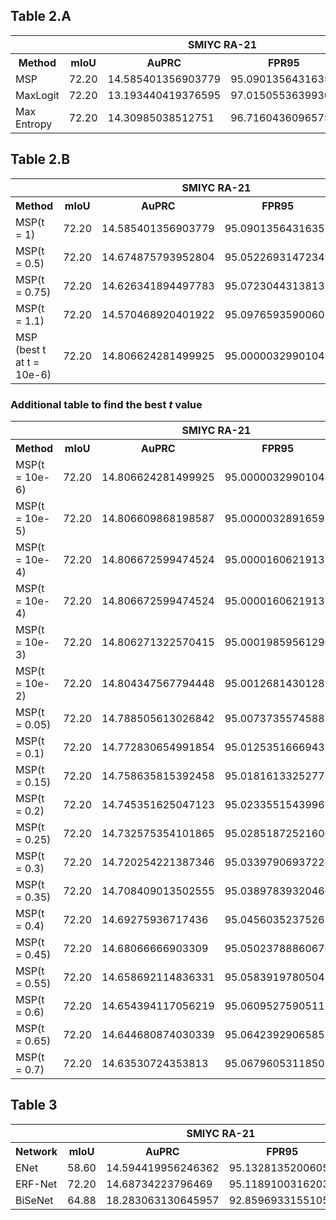 ## Table 2.A

<table>
    <tr>
        <th>&nbsp;</th>
        <th>&nbsp;</th>
        <th colspan="2">SMIYC RA-21</th>
        <th colspan="2">SMIYC RO-21</th>
        <th colspan="2">FS L&F</th>
        <th colspan="2">FS Static</th>
        <th colspan="2">Road Anomaly</th>
    </tr>
    <tr>
        <th>Method</th>
        <th>mIoU</th>
        <th>AuPRC</th>
        <th>FPR95</th>
        <th>AuPRC</th>
        <th>FPR95</th>
        <th>AuPRC</th>
        <th>FPR95</th>
        <th>AuPRC</th>
        <th>FPR95</th>
        <th>AuPRC</th>
        <th>FPR95</th>
    </tr>
    <tr>
        <td>MSP</td>
        <td>72.20</td>
        <td>14.585401356903779</td>
        <td>95.0901356431635</td>
        <td>0.7207950718249202</td>
        <td>94.76850887668616</td>
        <td>0.2570842553877638</td>
        <td>95.82944403638291</td>
        <td>1.9816943391884303</td>
        <td>95.25857589038725</td>
        <td>9.427066386288296</td>
        <td>95.30102648970976</td>
    </tr>
    <tr>
        <td>MaxLogit</td>
        <td>72.20</td>
        <td>13.193440419376595</td>
        <td>97.01505536399301</td>
        <td>1.1526359149762397</td>
        <td>86.815536551805</td>
        <td>0.21394580411121042</td>
        <td>96.44090145159538</td>
        <td>1.6452745850007513</td>
        <td>96.46148544259148</td>
        <td>8.707969188132811</td>
        <td>93.76407140544615</td>
    </tr>
    <tr>
        <td>Max Entropy</td>
        <td>72.20</td>
        <td>14.30985038512751</td>
        <td>96.71604360965756</td>
        <td>0.8318289657175303</td>
        <td>94.08380013239386</td>
        <td>0.22783632549143573</td>
        <td>96.82750339495139</td>
        <td>1.9517747474583556</td>
        <td>94.11232460375165</td>
        <td>9.111498970089386</td>
        <td>95.3128471240512</td>
    </tr>
</table>

## Table 2.B

<table>
    <tr>
        <th>&nbsp;</th>
        <th>&nbsp;</th>
        <th colspan="2">SMIYC RA-21</th>
        <th colspan="2">SMIYC RO-21</th>
        <th colspan="2">FS L&F</th>
        <th colspan="2">FS Static</th>
        <th colspan="2">Road Anomaly</th>
    </tr>
    <tr>
        <th>Method</th>
        <th>mIoU</th>
        <th>AuPRC</th>
        <th>FPR95</th>
        <th>AuPRC</th>
        <th>FPR95</th>
        <th>AuPRC</th>
        <th>FPR95</th>
        <th>AuPRC</th>
        <th>FPR95</th>
        <th>AuPRC</th>
        <th>FPR95</th>
    </tr>
    <tr>
        <td>MSP(t = 1)</td>
        <td>72.20</td>
        <td>14.585401356903779</td>
        <td>95.0901356431635</td>
        <td>0.7207950718249202</td>
        <td>94.76850887668616</td>
        <td>0.2570842553877638</td>
        <td>95.82944403638291</td>
        <td>1.9816943391884303</td>
        <td>95.25857589038725</td>
        <td>9.427066386288296</td>
        <td>95.30102648970976</td>
    </tr>
    <tr>
        <td>MSP(t = 0.5)</td>
        <td>72.20</td>
        <td>14.674875793952804</td>
        <td>95.05226931472349</td>
        <td>0.6988487308183258</td>
        <td>94.88563889724635</td>
        <td>0.2683507685862463</td>
        <td>95.40641872511803</td>
        <td>2.0169915824420466</td>
        <td>95.18328207465945</td>
        <td>9.606395469533675</td>
        <td>95.1719109696391</td>
    </tr>
    <tr>
        <td>MSP(t = 0.75)</td>
        <td>72.20</td>
        <td>14.626341894497783</td>
        <td>95.07230443138135</td>
        <td>0.7100452617760324</td>
        <td>94.82685175746795</td>
        <td>0.2623923720299961</td>
        <td>95.61697289677528</td>
        <td>1.996841576561588</td>
        <td>95.22665815571996</td>
        <td>9.509436292097776</td>
        <td>95.24391538557559</td>
    </tr>
    <tr>
        <td>MSP(t = 1.1)</td>
        <td>72.20</td>
        <td>14.570468920401922</td>
        <td>95.09765935900602</td>
        <td>0.7248899313771224</td>
        <td>94.74540577938056</td>
        <td>0.25511009187392325</td>
        <td>95.91322006801302</td>
        <td>1.9765275504579554</td>
        <td>95.26742275465554</td>
        <td>9.397905876023078</td>
        <td>95.31940378289363</td>
    </tr>
    <tr>
        <td>MSP (best t at t = 10e-6)</td>
        <td>72.20</td>
        <td>14.806624281499925</td>
        <td>95.00000329901043</td>
        <td>0.674684569809698</td>
        <td>95.00000052339112</td>
        <td>0.2828325094601341</td>
        <td>95.00000267207962</td>
        <td>2.0838324647900746</td>
        <td>95.00000435790535</td>
        <td>9.849565926279036</td>
        <td>94.99999821826984</td>
    </tr>
</table>


### Additional table to find the best $t$ value

<table>
    <tr>
        <th>&nbsp;</th>
        <th>&nbsp;</th>
        <th colspan="2">SMIYC RA-21</th>
        <th colspan="2">SMIYC RO-21</th>
        <th colspan="2">FS L&F</th>
        <th colspan="2">FS Static</th>
        <th colspan="2">Road Anomaly</th>
    </tr>
    <tr>
        <th>Method</th>
        <th>mIoU</th>
        <th>AuPRC</th>
        <th>FPR95</th>
        <th>AuPRC</th>
        <th>FPR95</th>
        <th>AuPRC</th>
        <th>FPR95</th>
        <th>AuPRC</th>
        <th>FPR95</th>
        <th>AuPRC</th>
        <th>FPR95</th>
    </tr>
    <tr>
        <td>MSP(t = 10e-6)</td>
        <td>72.20</td>
        <td>14.806624281499925</td>
        <td>95.00000329901043</td>
        <td>0.674684569809698</td>
        <td>95.00000052339112</td>
        <td>0.2828325094601341</td>
        <td>95.00000267207962</td>
        <td>2.0838324647900746</td>
        <td>95.00000435790535</td>
        <td>9.849565926279036</td>
        <td>94.99999821826984</td>
    </tr>
    <tr>
        <td>MSP(t = 10e-5)</td>
        <td>72.20</td>
        <td>14.806609868198587</td>
        <td>95.00000328916593</td>
        <td>0.674684569809698</td>
        <td>95.00000235526011</td>
        <td>0.2828321917244234</td>
        <td>95.0000147984193</td>
        <td>2.083833225730383</td>
        <td>95.00000930527891</td>
        <td>9.849579600569047</td>
        <td>95.00000298825275</td>
    </tr>
    <tr>
        <td>MSP(t = 10e-4)</td>
        <td>72.20</td>
        <td>14.806672599474524</td>
        <td>95.0000160621913</td>
        <td>0.6747178973545824</td>
        <td>94.99999287726938</td>
        <td>0.28283299202954465</td>
        <td>95.00002764187691</td>
        <td>2.082280214128992</td>
        <td>95.00387420876223</td>
        <td>9.849556681933427</td>
        <td>95.000015192994</td>
    </tr>
    <tr>
        <td>MSP(t = 10e-4)</td>
        <td>72.20</td>
        <td>14.806672599474524</td>
        <td>95.0000160621913</td>
        <td>0.6747178973545824</td>
        <td>94.99999287726938</td>
        <td>0.28283299202954465</td>
        <td>95.00002764187691</td>
        <td>2.082280214128992</td>
        <td>95.00387420876223</td>
        <td>9.849556681933427</td>
        <td>95.000015192994</td>
    </tr>
    <tr>
        <td>MSP(t = 10e-3)</td>
        <td>72.20</td>
        <td>14.806271322570415</td>
        <td>95.00019859561296</td>
        <td>0.6748106590373701</td>
        <td>94.99965218101501</td>
        <td>0.2828186260497142</td>
        <td>95.00064747411106</td>
        <td>2.083799509235763</td>
        <td>95.00007489755491</td>
        <td>9.849136129152479</td>
        <td>95.00029342317373</td>
    </tr>
    <tr>
        <td>MSP(t = 10e-2)</td>
        <td>72.20</td>
        <td>14.804347567794448</td>
        <td>95.0012681430128</td>
        <td>0.6758197129371354</td>
        <td>94.99687799909755</td>
        <td>0.2825243684123284</td>
        <td>95.00894758320271</td>
        <td>2.083742257888543</td>
        <td>95.00022975568322</td>
        <td>9.844016473722277</td>
        <td>95.00373115547114</td>
    </tr>
    <tr>
        <td>MSP(t = 0.05)</td>
        <td>72.20</td>
        <td>14.788505613026842</td>
        <td>95.00737355745883</td>
        <td>0.6779565651795465</td>
        <td>94.98701208593391</td>
        <td>0.28119517449464104</td>
        <td>95.04207493253963</td>
        <td>2.074658387801489</td>
        <td>95.02468209248983</td>
        <td>9.822012612127947</td>
        <td>95.01865023527614</td>
    </tr>
    <tr>
        <td>MSP(t = 0.1)</td>
        <td>72.20</td>
        <td>14.772830654991854</td>
        <td>95.0125351666943</td>
        <td>0.6803734078901187</td>
        <td>94.97776322618378</td>
        <td>0.279608225814787</td>
        <td>95.08310586095861</td>
        <td>2.066413115560705</td>
        <td>95.04712698834913</td>
        <td>9.795281132290352</td>
        <td>95.03715391474272</td>
    </tr>
    <tr>
        <td>MSP(t = 0.15)</td>
        <td>72.20</td>
        <td>14.758635815392458</td>
        <td>95.01816133252771</td>
        <td>0.6826471391218384</td>
        <td>94.96713522515728</td>
        <td>0.27806502872756045</td>
        <td>95.12380921294546</td>
        <td>2.0587921725288094</td>
        <td>95.06940462571445</td>
        <td>9.769086180904916</td>
        <td>95.05476510993819</td>
    </tr>
    <tr>
        <td>MSP(t = 0.2)</td>
        <td>72.20</td>
        <td>14.745351625047123</td>
        <td>95.02335515439961</td>
        <td>0.6849612446794385</td>
        <td>94.95594799063008</td>
        <td>0.2765611236505608</td>
        <td>95.16439618362321</td>
        <td>2.0516009868312377</td>
        <td>95.08955074088803</td>
        <td>9.743830345591757</td>
        <td>95.07246201563925</td>
    </tr>
    <tr>
        <td>MSP(t = 0.25)</td>
        <td>72.20</td>
        <td>14.732575354101865</td>
        <td>95.02851872521606</td>
        <td>0.6872952754595526</td>
        <td>94.94425104737381</td>
        <td>0.27508325655798904</td>
        <td>95.20359288620924</td>
        <td>2.044816435758611</td>
        <td>95.10809151533068</td>
        <td>9.719309484066928</td>
        <td>95.08998187787154</td>
    </tr>
    <tr>
        <td>MSP(t = 0.3)</td>
        <td>72.20</td>
        <td>14.720254221387346</td>
        <td>95.03397906937228</td>
        <td>0.6895916913981494</td>
        <td>94.93324453397169</td>
        <td>0.2736612892465979</td>
        <td>95.24361145001232</td>
        <td>2.038481768811221</td>
        <td>95.12526247372402</td>
        <td>9.695415605376093</td>
        <td>95.10751676559052</td>
    </tr>
    <tr>
        <td>MSP(t = 0.35)</td>
        <td>72.20</td>
        <td>14.708409013502555</td>
        <td>95.03897839320466</td>
        <td>0.6919366031222298</td>
        <td>94.92129692218842</td>
        <td>0.27228101672052546</td>
        <td>95.28393611231218</td>
        <td>2.032578903541258</td>
        <td>95.14240744375002</td>
        <td>9.6720673343275</td>
        <td>95.1239833396254</td>
    </tr>
    <tr>
        <td>MSP(t = 0.4)</td>
        <td>72.20</td>
        <td>14.69275936717436</td>
        <td>95.04560352375265</td>
        <td>0.694678513401121</td>
        <td>94.90880625719113</td>
        <td>0.27094490031073504</td>
        <td>95.32262207805647</td>
        <td>2.0279974120476667</td>
        <td>95.15659233543236</td>
        <td>9.650679953409176</td>
        <td>95.13948076464355</td>
    </tr>
    <tr>
        <td>MSP(t = 0.45)</td>
        <td>72.20</td>
        <td>14.68066666903309</td>
        <td>95.05023788860676</td>
        <td>0.696849495899736</td>
        <td>94.8985384318856</td>
        <td>0.2696529462649996</td>
        <td>95.36477358414167</td>
        <td>2.022640436122453</td>
        <td>95.17023314181058</td>
        <td>9.62899325694787</td>
        <td>95.15489455088859</td>
    </tr>
    <tr>
        <td>MSP(t = 0.55)</td>
        <td>72.20</td>
        <td>14.658692114836331</td>
        <td>95.05839197805041</td>
        <td>0.7015036531999398</td>
        <td>94.87252941196441</td>
        <td>0.26714018756092633</td>
        <td>95.44888311151362</td>
        <td>2.013203829236531</td>
        <td>95.1956152161293</td>
        <td>9.587342351788886</td>
        <td>95.18663254777285</td>
    </tr>
    <tr>
        <td>MSP(t = 0.6)</td>
        <td>72.20</td>
        <td>14.654394117056219</td>
        <td>95.0609527590511</td>
        <td>0.7033061902960429</td>
        <td>94.86347351304795</td>
        <td>0.26591355209917994</td>
        <td>95.49246847477445</td>
        <td>2.008135135010132</td>
        <td>95.20337549164447</td>
        <td>9.56595396634066</td>
        <td>95.20289113439986</td>
    </tr>
    <tr>
        <td>MSP(t = 0.65)</td>
        <td>72.20</td>
        <td>14.644680874030339</td>
        <td>95.06423929065852</td>
        <td>0.7055741494664185</td>
        <td>94.85121171594831</td>
        <td>0.26470675642512254</td>
        <td>95.5335056096413</td>
        <td>2.0041252744206997</td>
        <td>95.20934256936432</td>
        <td>9.546588565290318</td>
        <td>95.21732782115294</td>
    </tr>
    <tr>
        <td>MSP(t = 0.7)</td>
        <td>72.20</td>
        <td>14.63530724353813</td>
        <td>95.06796053118505</td>
        <td>0.7079004990916608</td>
        <td>94.83802779304425</td>
        <td>0.2635298080832573</td>
        <td>95.57463991374378</td>
        <td>2.0003829757123004</td>
        <td>95.2181893081144</td>
        <td>9.527736481509889</td>
        <td>95.23108068318474</td>
    </tr>
</table>

## Table 3

<table>
    <tr>
        <th>&nbsp;</th>
        <th>&nbsp;</th>
        <th colspan="2">SMIYC RA-21</th>
        <th colspan="2">SMIYC RO-21</th>
        <th colspan="2">FS L&F</th>
        <th colspan="2">FS Static</th>
        <th colspan="2">Road Anomaly</th>
    </tr>
    <tr>
        <th>Network</th>
        <th>mIoU</th>
        <th>AuPRC</th>
        <th>FPR95</th>
        <th>AuPRC</th>
        <th>FPR95</th>
        <th>AuPRC</th>
        <th>FPR95</th>
        <th>AuPRC</th>
        <th>FPR95</th>
        <th>AuPRC</th>
        <th>FPR95</th>
    </tr>
    <tr>
        <td>ENet</td>
        <td>58.60</td>
        <td>14.594419956246362</td>
        <td>95.1328135200605</td>
        <td>0.671797769382596</td>
        <td>95.11785386330237</td>
        <td>0.27483754839696506</td>
        <td>95.2132780270069</td>
        <td>2.092435068681647</td>
        <td>94.84094027682018</td>
        <td>9.73719758522461</td>
        <td>95.0340062984467</td>
    </tr>
    <tr>
        <td>ERF-Net</td>
        <td>72.20</td>
        <td>14.68734223796469</td>
        <td>95.1189100316203</td>
        <td>0.674684569809698</td>
        <td>95.01450918734629</td>
        <td>0.2765989007247108</td>
        <td>95.30700088420605</td>
        <td>1.7837858821919799</td>
        <td>95.88688974580091</td>
        <td>9.663645206528384</td>
        <td>95.161235192109</td>
    </tr>
    <tr>
        <td>BiSeNet</td>
        <td>64.88</td>
        <td>18.283063130645957</td>
        <td>92.85969331551055</td>
        <td>0.6938189336431341</td>
        <td>94.77266025234937</td>
        <td>0.2747928179469158</td>
        <td>94.5963193852969</td>
        <td>1.8193722156182641</td>
        <td>91.77815914466173</td>
        <td>12.108865688208487</td>
        <td>91.58337392978616</td>
    </tr>
</table>